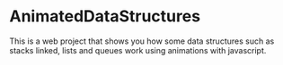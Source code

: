 # AnimatedDataStructures
This is a web project that shows you how some data structures such as stacks linked, lists and queues work using animations with javascript.
